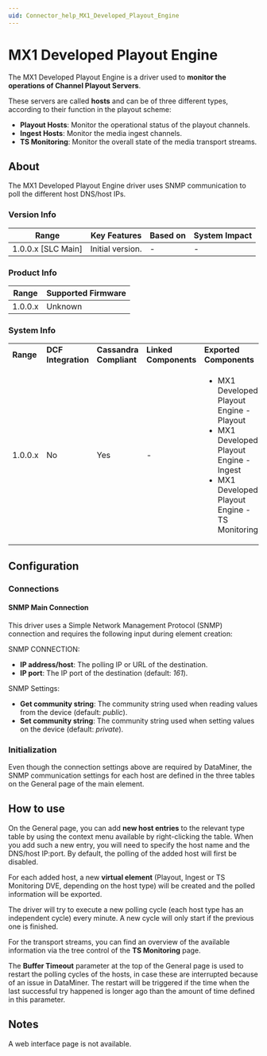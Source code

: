 ```yaml
---
uid: Connector_help_MX1_Developed_Playout_Engine
---
```


# MX1 Developed Playout Engine

The MX1 Developed Playout Engine is a driver used to **monitor the operations of Channel Playout Servers**.

These servers are called **hosts** and can be of three different types, according to their function in the playout scheme:

- **Playout Hosts**: Monitor the operational status of the playout channels.
- **Ingest Hosts**: Monitor the media ingest channels.
- **TS Monitoring**: Monitor the overall state of the media transport streams.

## About

The MX1 Developed Playout Engine driver uses SNMP communication to poll the different host DNS/host IPs.

### Version Info

| **Range**            | **Key Features** | **Based on** | **System Impact** |
|----------------------|------------------|--------------|-------------------|
| 1.0.0.x \[SLC Main\] | Initial version. | \-           | \-                |

### Product Info

| **Range** | **Supported Firmware** |
|-----------|------------------------|
| 1.0.0.x   | Unknown                |

### System Info

<table>
<colgroup>
<col style="width: 20%" />
<col style="width: 20%" />
<col style="width: 20%" />
<col style="width: 20%" />
<col style="width: 20%" />
</colgroup>
<tbody>
<tr class="odd">
<td><strong>Range</strong></td>
<td><strong>DCF Integration</strong></td>
<td><strong>Cassandra Compliant</strong></td>
<td><strong>Linked Components</strong></td>
<td><strong>Exported Components</strong></td>
</tr>
<tr class="even">
<td>1.0.0.x</td>
<td>No</td>
<td>Yes</td>
<td>-</td>
<td><ul>
<li>MX1 Developed Playout Engine - Playout</li>
<li>MX1 Developed Playout Engine - Ingest</li>
<li>MX1 Developed Playout Engine - TS Monitoring</li>
</ul></td>
</tr>
</tbody>
</table>

## Configuration

### Connections

#### SNMP Main Connection

This driver uses a Simple Network Management Protocol (SNMP) connection and requires the following input during element creation:

SNMP CONNECTION:

- **IP address/host**: The polling IP or URL of the destination.
- **IP port**: The IP port of the destination (default: *161*).

SNMP Settings:

- **Get community string**: The community string used when reading values from the device (default: *public*).
- **Set community string**: The community string used when setting values on the device (default: *private*).

### Initialization

Even though the connection settings above are required by DataMiner, the SNMP communication settings for each host are defined in the three tables on the General page of the main element.

## How to use

On the General page, you can add **new host entries** to the relevant type table by using the context menu available by right-clicking the table.
When you add such a new entry, you will need to specify the host name and the DNS/host IP:port. By default, the polling of the added host will first be disabled.

For each added host, a new **virtual element** (Playout, Ingest or TS Monitoring DVE, depending on the host type) will be created and the polled information will be exported.

The driver will try to execute a new polling cycle (each host type has an independent cycle) every minute. A new cycle will only start if the previous one is finished.

For the transport streams, you can find an overview of the available information via the tree control of the **TS Monitoring** page.

The **Buffer Timeout** parameter at the top of the General page is used to restart the polling cycles of the hosts, in case these are interrupted because of an issue in DataMiner.
The restart will be triggered if the time when the last successful try happened is longer ago than the amount of time defined in this parameter.

## Notes

A web interface page is not available.
